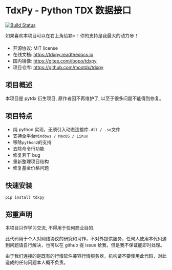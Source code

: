 # TdxPy - Python TDX 数据接口

[![Build Status](https://travis-ci.org/rainx/pytdx.svg?branch=master)](https://travis-ci.org/bopo/tdxpy)

如果喜欢本项目可以在右上角给颗⭐！你的支持是我最大的动力😎！

- 开源协议: MIT license
- 在线文档: https://tdxpy.readthedocs.io
- 国内镜像: https://gitee.com/ibopo/tdxpy
- 项目仓库: https://github.com/mootdx/tdxpy

项目概述
---------
本项目是 pytdx 衍生项目, 原作者因不再维护了, 以至于很多问题不能得到修复。

项目特点
------

* 纯 python 实现，无须引入动态连接库`.dll / .so`文件
* 支持全平台`Windows / MacOS / Linux`
* 移除`python2`的支持
* 去除命令行功能
* 修复若干 bug
* 重新整理项目结构
* 修复基金价格问题

快速安装
--------

```shell
pip install tdxpy
```

郑重声明
-------
本项目只作学习交流, 不得用于任何商业目的.

此代码用于个人对网络协议的研究和习作，不对外提供服务，任何人使用本代码遇到问题请自行解决，也可以在 github 提 issue 给我，但是我不保证能即时处理。

由于我们连接的是既有的行情软件兼容行情服务器，机构请不要使用此代码，对此造成的任何问题本人概不负责。


